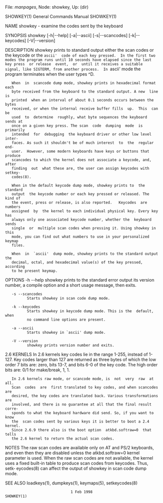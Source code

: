 File: *manpages*,  Node: showkey,  Up: (dir)

SHOWKEY(1)                  General Commands Manual                 SHOWKEY(1)



NAME
       showkey - examine the codes sent by the keyboard

SYNOPSIS
       showkey   [-h|--help]   [-a|--ascii]  [-s|--scancodes]  [-k|--keycodes]
       [-V|--version]

DESCRIPTION
       showkey prints to standard output either the scan codes or the  keycode
       or  the  `ascii'  code of each key pressed.  In the first two modes the
       program runs until 10 seconds have elapsed since the last key press  or
       release  event,  or  until it receives a suitable signal, like SIGTERM,
       from another process.  In `ascii' mode the program terminates when  the
       user types ^D.

       When  in  scancode dump mode, showkey prints in hexadecimal format each
       byte received from the keyboard to the standard output. A new  line  is
       printed  when an interval of about 0.1 seconds occurs between the bytes
       received, or when the internal receive buffer fills  up.  This  can  be
       used  to  determine  roughly, what byte sequences the keyboard sends at
       once on a given key press. The scan  code  dumping  mode  is  primarily
       intended  for  debugging  the keyboard driver or other low level inter‐
       faces. As such it shouldn't be of much interest  to  the  regular  end-
       user.  However, some modern keyboards have keys or buttons that produce
       scancodes to which the kernel does not associate a keycode, and,  after
       finding  out  what these are, the user can assign keycodes with setkey‐
       codes(8).

       When in the default keycode dump mode, showkey prints to  the  standard
       output  the keycode number or each key pressed or released. The kind of
       the event, press or release, is also reported.   Keycodes  are  numbers
       assigned  by  the kernel to each individual physical key. Every key has
       always only one associated keycode number, whether the  keyboard  sends
       single  or  multiple scan codes when pressing it. Using showkey in this
       mode, you can find out what numbers to use in your personalized  keymap
       files.

       When  in  `ascii'  dump mode, showkey prints to the standard output the
       decimal, octal, and hexadecimal value(s) of the key pressed,  according
       to he present keymap.

OPTIONS
       -h --help
              showkey  prints to the standard error output its version number,
              a compile option and a short usage message, then exits.

       -s --scancodes
              Starts showkey in scan code dump mode.

       -k --keycodes
              Starts showkey in keycode dump mode. This is the  default,  when
              no command line options are present.

       -a --ascii
              Starts showkey in `ascii' dump mode.

       -V --version
              showkey prints version number and exits.

2.6 KERNELS
       In 2.6 kernels key codes lie in the range 1-255, instead of 1-127.  Key
       codes larger than 127 are returned as three  bytes  of  which  the  low
       order  7  bits are: zero, bits 13-7, and bits 6-0 of the key code.  The
       high order bits are: 0/1 for make/break, 1, 1.

       In 2.6 kernels raw mode, or scancode mode, is  not  very  raw  at  all.
       Scan  codes  are  first translated to key codes, and when scancodes are
       desired, the key codes are translated back. Various transformations are
       involved, and there is no guarantee at all that the final result corre‐
       sponds to what the keyboard hardware did send. So, if you want to  know
       the  scan codes sent by various keys it is better to boot a 2.4 kernel.
       Since 2.6.9 there also is the boot option  atkbd.softraw=0  that  tells
       the 2.6 kernel to return the actual scan codes.


NOTES
       The  raw  scan  codes  are available only on AT and PS/2 keyboards, and
       even then they are disabled unless the atkbd.softraw=0 kernel parameter
       is  used.  When the raw scan codes are not available, the kernel uses a
       fixed built-in table to produce scan codes from keycodes.  Thus,  setk‐
       eycodes(8) can affect the output of showkey in scan code dump mode.


SEE ALSO
       loadkeys(1), dumpkeys(1), keymaps(5), setkeycodes(8)



                                  1 Feb 1998                        SHOWKEY(1)

